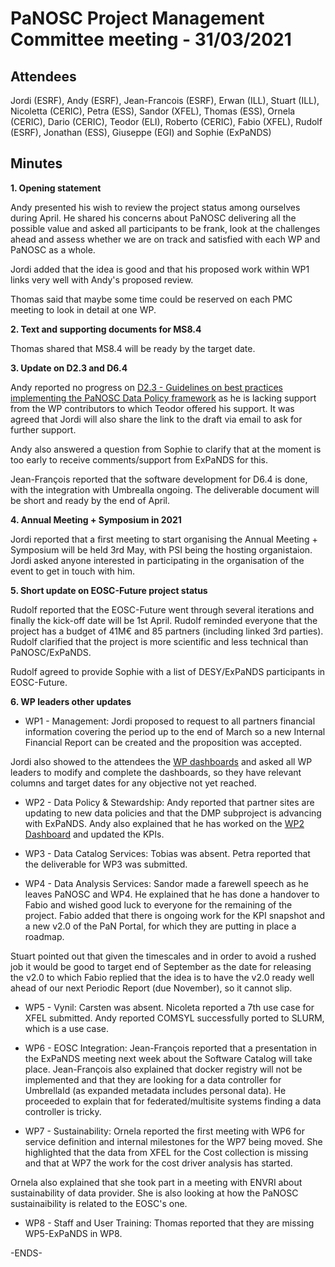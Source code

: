 PaNOSC Project Management Committee meeting - 31/03/2021 
========================================================


Attendees
-------
Jordi (ESRF), Andy (ESRF), Jean-Francois (ESRF), Erwan (ILL), Stuart (ILL), Nicoletta (CERIC), Petra (ESS), Sandor (XFEL), Thomas (ESS), Ornela (CERIC), Dario (CERIC), Teodor (ELI), Roberto (CERIC), Fabio (XFEL), Rudolf (ESRF), Jonathan (ESS), Giuseppe (EGI) and Sophie (ExPaNDS)


Minutes
-------	

**1. Opening statement**

Andy presented his wish to review the project status among ourselves during April. He shared his concerns about PaNOSC delivering all the possible value and asked all participants to be frank, look at the challenges ahead and assess whether we are on track and satisfied with each WP and PaNOSC as a whole.

Jordi added that the idea is good and that his proposed work within WP1 links very well with Andy's proposed review.

Thomas said that maybe some time could be reserved on each PMC meeting to look in detail at one WP.

**2. Text and supporting documents for MS8.4**

Thomas shared that MS8.4 will be ready by the target date.


**3. Update on D2.3 and D6.4**

Andy reported no progress on [D2.3 - Guidelines  on best practices implementing the PaNOSC Data Policy framework](https://docs.google.com/document/d/1_myPYPk3DTXz-x1-meW4nXBcxNWO4yax-jGP6V00cHU/edit) as he is lacking support from the WP contributors to which Teodor offered his support. It was agreed that Jordi will also share the link to the draft via email to ask for further support.

Andy also answered a question from Sophie to clarify that at the moment is too early to receive comments/support from ExPaNDS for this.

Jean-François reported that the software development for D6.4 is done, with the integration with Umbrealla ongoing. The deliverable document will be short and ready by the end of April.

**4. Annual Meeting + Symposium in 2021**

Jordi reported that a first meeting to start organising the Annual Meeting + Symposium will be held 3rd May, with PSI being the hosting organistaion. Jordi asked anyone interested in participating in the organisation of the event to get in touch with him.

**5. Short update on EOSC-Future project status** 

Rudolf reported that the EOSC-Future went through several iterations and finally the kick-off date will be 1st April. Rudolf reminded everyone that the project has a budget of 41M€ and 85 partners (including linked 3rd parties). Rudolf clarified that the project is more scientific and less technical than PaNOSC/ExPaNDS.

Rudolf agreed to provide Sophie with a list of DESY/ExPaNDS participants in EOSC-Future.

**6. WP leaders other updates**

* WP1 - Management: Jordi proposed to request to all partners financial information covering the period up to the end of March so a new Internal Financial Report can be created and the proposition was accepted.

Jordi also showed to the attendees the [WP dashboards](https://github.com/panosc-eu/panosc/wiki/Work-Packages-dashboards) and asked all WP leaders to modify and complete the dashboards, so they have relevant columns and target dates for any objective not yet reached.

* WP2 - Data Policy & Stewardship: Andy reported that partner sites are updating to new data policies and that the DMP subproject is advancing with ExPaNDS. Andy also explained that he has worked on the [WP2 Dashboard](https://github.com/panosc-eu/panosc/wiki/Work-Packages-dashboards#wp2--data-policy--stewardship) and updated the KPIs.

* WP3 - Data Catalog Services: Tobias was absent. Petra reported that the deliverable for WP3 was submitted.

* WP4 - Data Analysis Services: Sandor made a farewell speech as he leaves PaNOSC and WP4. He explained that he has done a handover to Fabio and wished good luck to everyone for the remaining of the project.  Fabio added that there is ongoing work for the KPI snapshot and a new v2.0 of the PaN Portal, for which they are putting in place a roadmap.

Stuart pointed out that given the timescales and in order to avoid a rushed job it would be good to target end of September as the date for releasing the v2.0 to which Fabio replied that the idea is to have the v2.0 ready well ahead of our next Periodic Report (due November), so it cannot slip.

* WP5 - Vynil: Carsten was absent. Nicoleta reported a 7th use case for XFEL submitted. Andy reported COMSYL successfully ported to SLURM, which is a use case.

* WP6 - EOSC Integration: Jean-François reported that a presentation in the ExPaNDS meeting next week about the Software Catalog will take place. Jean-François also explained that docker registry will not be implemented and that they are looking for a data controller for UmbrellaId (as expanded metadata includes personal data). He proceeded to explain that for federated/multisite systems finding a data controller is tricky.

* WP7 - Sustainability: Ornela reported the first meeting with WP6 for service definition and internal milestones for the WP7 being moved. She highlighted that the data from XFEL for the Cost collection is missing and that at WP7 the work for the cost driver analysis has started. 

Ornela also explained that she took part in a meeting with ENVRI about sustainability of data provider. She is also looking at how the PaNOSC sustainaibility is related to the EOSC's one.

* WP8 - Staff and User Training: Thomas reported that they are missing WP5-ExPaNDS in WP8.

-ENDS-
